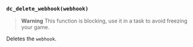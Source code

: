 ### `dc_delete_webhook(webhook)`

> **Warning**
> This function is blocking, use it in a task to avoid freezing your game.

Deletes the `webhook`.
